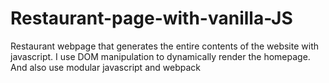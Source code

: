 # Restaurant-page-with-vanilla-JS
Restaurant webpage that  generates the entire contents of the website with javascript. I use DOM manipulation to dynamically render the homepage. And also use modular javascript and webpack
